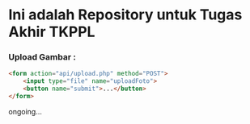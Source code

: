 # Ini adalah Repository untuk Tugas Akhir TKPPL
### Upload Gambar :
```html
<form action="api/upload.php" method="POST">
    <input type="file" name="uploadFoto">
    <button name="submit">...</button>
</form>
```
ongoing...